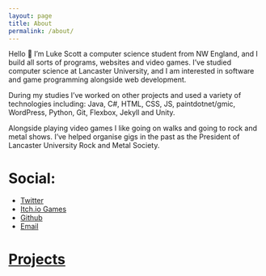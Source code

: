 ```yaml
---
layout: page
title: About
permalink: /about/
---
```

Hello 👋 
I’m Luke Scott a computer science student from NW England, and I build all sorts of programs, websites and video games. 
I’ve studied computer science at Lancaster University, and I am interested in software and game programming alongside web development.

During my studies I’ve worked on other projects and used a variety of technologies including: Java, C#, HTML, CSS, JS, paintdotnet/gmic, WordPress, Python, Git, Flexbox, Jekyll and Unity.

Alongside playing video games I like going on walks and going to rock and metal shows. 
I’ve helped organise gigs in the past as the President of Lancaster University Rock and Metal Society.

# Social:
- [Twitter](https://twitter.com/moggrat)
- [Itch.io Games](https://moggrat.itch.io/)
- [Github](https://github.com/moggrat)
- [Email](luke@moggrat.com)

# [Projects](../projects)
